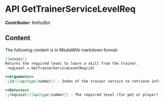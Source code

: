 # API GetTrainerServiceLevelReq

**Contributor:** KethoBot

## Content

The following content is in MediaWiki markdown format:

```mediawiki
{{wowapi}}
Returns the required level to learn a skill from the trainer.
 reqLevel = GetTrainerServiceLevelReq(id)

==Arguments==
:;id:{{apitype|number}} - Index of the trainer service to retrieve information about. Note that indices are affected by the trainer filter. (See [[API_GetTrainerServiceTypeFilter|GetTrainerServiceTypeFilter]] and [[API_SetTrainerServiceTypeFilter|SetTrainerServiceTypeFilter]].)

==Returns==
:;reqLevel:{{apitype|number}} - The required level (for pet or player) to learn the skill.
```